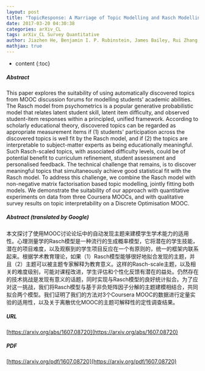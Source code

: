 ```yaml
---
layout: post
title: "TopicResponse: A Marriage of Topic Modelling and Rasch Modelling for Automatic Measurement in MOOCs"
date: 2017-03-20 04:30:38
categories: arXiv_CL
tags: arXiv_CL Survey Quantitative
author: Jiazhen He, Benjamin I. P. Rubinstein, James Bailey, Rui Zhang, Sandra Milligan
mathjax: true
---
```


* content
{:toc}

##### Abstract
This paper explores the suitability of using automatically discovered topics from MOOC discussion forums for modelling students' academic abilities. The Rasch model from psychometrics is a popular generative probabilistic model that relates latent student skill, latent item difficulty, and observed student-item responses within a principled, unified framework. According to scholarly educational theory, discovered topics can be regarded as appropriate measurement items if (1) students' participation across the discovered topics is well fit by the Rasch model, and if (2) the topics are interpretable to subject-matter experts as being educationally meaningful. Such Rasch-scaled topics, with associated difficulty levels, could be of potential benefit to curriculum refinement, student assessment and personalised feedback. The technical challenge that remains, is to discover meaningful topics that simultaneously achieve good statistical fit with the Rasch model. To address this challenge, we combine the Rasch model with non-negative matrix factorisation based topic modelling, jointly fitting both models. We demonstrate the suitability of our approach with quantitative experiments on data from three Coursera MOOCs, and with qualitative survey results on topic interpretability on a Discrete Optimisation MOOC.

##### Abstract (translated by Google)
本文探讨了使用MOOC讨论论坛中的自动发现主题来建模学生学术能力的适用性。心理测量学的Rasch模型是一种流行的生成概率模型，它将潜在的学生技能，潜在的项目难度，以及观察到的学生项目反应在一个有原则的，统一的框架内联系起来。根据学术教育理论，如果（1）Rasch模型能够很好地拟合发现的主题，并且（2）主题可以被主题专家解释为教育意义。这样的Rasch-scale主题，以及相关的难度级别，可能对课程改进，学生评估和个性化反馈有潜在的益处。仍然存在的技术挑战是发现有意义的话题，同时实现与Rasch模型的良好统计拟合。为了应对这一挑战，我们将Rasch模型与基于非负矩阵因子分解的主题建模相结合，共同拟合两个模型。我们证明了我们的方法对3个Coursera MOOC的数据进行定量实验的适用性，以及关于离散优化MOOC的主题可解释性的定性调查结果。

##### URL
[https://arxiv.org/abs/1607.08720](https://arxiv.org/abs/1607.08720)

##### PDF
[https://arxiv.org/pdf/1607.08720](https://arxiv.org/pdf/1607.08720)


